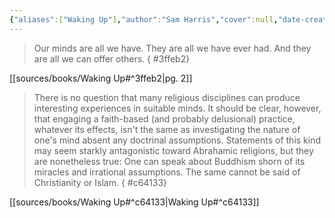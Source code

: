 ```yaml
---
{"aliases":["Waking Up"],"author":"Sam Harris","cover":null,"date-created":"2023-10-03T22:10","date-modified":"2023-10-03T22:24","dg-publish":true,"finished":"2023-07-25T00:00:00","location":"Denver","subtitle":null,"tags":["source/book"],"title":"Waking Up","translator":null,"up":"[[sources moc]]","year":2014,"dg-path":"highlights/Waking Up.md","permalink":"/highlights/waking-up/","dgPassFrontmatter":true}
---
```



> Our minds are all we have. They are all we have ever had. And they are all we can offer others.
{ #3ffeb2}


[[sources/books/Waking Up#^3ffeb2\|pg. 2]]

> There is no question that many religious disciplines can produce interesting experiences in suitable minds. It should be clear, however, that engaging a faith-based (and probably delusional) practice, whatever its effects, isn't the same as investigating the nature of one's mind absent any doctrinal assumptions. Statements of this kind may seem starkly antagonistic toward Abrahamic religions, but they are nonetheless true: One can speak about Buddhism shorn of its miracles and irrational assumptions. The same cannot be said of Christianity or Islam.
{ #c64133}


[[sources/books/Waking Up#^c64133\|Waking Up#^c64133]]
